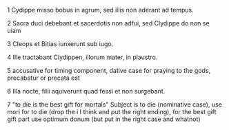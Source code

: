 1 Cydippe misso bobus in agrum, sed illis non aderant ad tempus.

2 Sacra duci debebant et sacerdotis non adfui, sed Clydippe do non se uiam 

3 Cleops et Bitias iunxerunt sub iugo.

4 Ille tractabant Clydippen, illorum mater, in plaustro.

5 accusative for timing component, dative case for praying to the gods, precabatur or precata est 

6 Illa nocte, filii aquiverunt quad fessi et non surgebant.

7 "to die is the best gift for mortals" Subject is to die (nominative case), use mori for to die (drop the i I think and put the right ending), for the best gift gift part use optimum donum (but put in the right case and whatnot)
